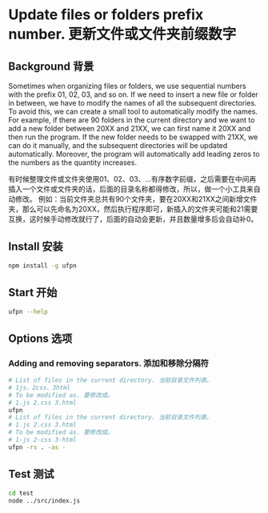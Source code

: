 # Update files or folders prefix number. 更新文件或文件夹前缀数字

## Background 背景

Sometimes when organizing files or folders, we use sequential numbers with the prefix 01, 02, 03, and so on. If we need to insert a new file or folder in between, we have to modify the names of all the subsequent directories. To avoid this, we can create a small tool to automatically modify the names. For example, if there are 90 folders in the current directory and we want to add a new folder between 20XX and 21XX, we can first name it 20XX and then run the program. If the new folder needs to be swapped with 21XX, we can do it manually, and the subsequent directories will be updated automatically. Moreover, the program will automatically add leading zeros to the numbers as the quantity increases.

有时候整理文件或文件夹使用01、02、03、...有序数字前缀，之后需要在中间再插入一个文件或文件夹的话，后面的目录名称都得修改，所以，做一个小工具来自动修改。
例如：当前文件夹总共有90个文件夹，要在20XX和21XX之间新增文件夹，那么可以先命名为20XX，然后执行程序即可，新插入的文件夹可能和21需要互换，这时候手动修改就行了，后面的自动会更新，并且数量增多后会自动补0。

## Install 安装

```sh
npm install -g ufpn
```

## Start 开始

```sh
ufpn --help
```

## Options 选项

### Adding and removing separators. 添加和移除分隔符

```sh
# List of files in the current directory. 当前目录文件列表。
# 1js、2css、3html
# To be modified as. 要修改成。 
# 1.js 2.css 3.html
ufpn
# List of files in the current directory. 当前目录文件列表。
# 1.js 2.css 3.html
# To be modified as. 要修改成。 
# 1-js 2-css 3-html
ufpn -rs . -as -
```

## Test 测试

```sh
cd test
node ../src/index.js
```

